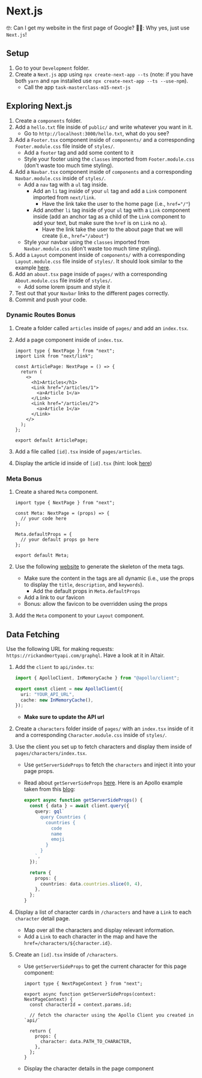 # Next.js

🤓: Can I get my website in the first page of Google?
🧑‍💻: Why yes, just use `Next.js`!

## Setup

1. Go to your `Development` folder.
2. Create a `Next.js` app using `npx create-next-app --ts` (note: if you have both `yarn` and `npm` installed use `npx create-next-app --ts --use-npm`).
   - Call the app `task-masterclass-m15-next-js`

## Exploring Next.js

1. Create a `components` folder.
2. Add a `hello.txt` file inside of `public/` and write whatever you want in it.
   - Go to `http://localhost:3000/hello.txt`, what do you see?
3. Add a `Footer.tsx` component inside of `components/` and a corresponding `Footer.module.css` file inside of `styles/`.
   - Add a `footer` tag and add some content to it
   - Style your footer using the `classes` imported from `Footer.module.css` (don't waste too much time styling).
4. Add a `Navbar.tsx` component inside of `components` and a corresponding `Navbar.module.css` inside of `styles/`.
   - Add a `nav` tag with a `ul` tag inside.
     - Add an `li` tag inside of your `ul` tag and add a `Link` component imported from `next/link`.
       - Have the link take the user to the home page (i.e., `href="/"`)
     - Add another `li` tag inside of your `ul` tag with a `Link` component inside (add an anchor tag as a child of the `Link` component to add your text, but make sure the `href` is on `Link` no `a`).
       - Have the link take the user to the about page that we will create (i.e., `href="/about"`)
   - Style your navbar using the `classes` imported from `Navbar.module.css` (don't waste too much time styling).
5. Add a `Layout` component inside of `components/` with a corresponding `Layout.module.css` file inside of `styles/`. It should look similar to the example [here](https://nextjs.org/docs/basic-features/layouts).
6. Add an `about.tsx` page inside of `pages/` with a corresponding `About.module.css` file inside of `styles/`.
   - Add some lorem ipsum and style it
7. Test out that your `Navbar` links to the different pages correctly.
8. Commit and push your code.

### Dynamic Routes Bonus

1. Create a folder called `articles` inside of `pages/` and add an `index.tsx`.
2. Add a page component inside of `index.tsx`.

   ```tsx
   import type { NextPage } from "next";
   import Link from "next/link";

   const ArticlePage: NextPage = () => {
     return (
       <>
         <h1>Articles</h1>
         <Link href="/articles/1">
           <a>Article 1</a>
         </Link>
         <Link href="/articles/2">
           <a>Article 1</a>
         </Link>
       </>
     );
   };

   export default ArticlePage;
   ```

3. Add a file called `[id].tsx` inside of `pages/articles`.
4. Display the article id inside of `[id].tsx` (hint: look [here](https://nextjs.org/docs/routing/dynamic-routes))

### Meta Bonus

1. Create a shared `Meta` component.

   ```tsx
   import type { NextPage } from "next";

   const Meta: NextPage = (props) => {
     // your code here
   };

   Meta.defaultProps = {
     // your default props go here
   };

   export default Meta;
   ```

2. Use the following [website](https://www.seoptimer.com/meta-tag-generator) to generate the skeleton of the meta tags.
   - Make sure the content in the tags are all dynamic (i.e., use the props to display the `title`, `description`, and `keywords`).
     - Add the default props in `Meta.defaultProps`
   - Add a link to our favicon
   - Bonus: allow the favicon to be overridden using the props
3. Add the `Meta` component to your `Layout` component.

## Data Fetching

Use the following URL for making requests: `https://rickandmortyapi.com/graphql`. Have a look at it in Altair.

1. Add the `client` to `api/index.ts`:

   ```ts
   import { ApolloClient, InMemoryCache } from "@apollo/client";

   export const client = new ApolloClient({
     uri: "YOUR_API_URL",
     cache: new InMemoryCache(),
   });
   ```

   - **Make sure to update the API url**

2. Create a `characters` folder inside of `pages/` with an `index.tsx` inside of it and a corresponding `Character.module.css` inside of `styles/`.
3. Use the client you set up to fetch characters and display them inside of `pages/characters/index.tsx`.

   - Use `getServerSideProps` to fetch the `characters` and inject it into your page props.
   - Read about `getServerSideProps` [here](https://nextjs.org/docs/basic-features/data-fetching/get-server-side-props). Here is an Apollo example taken from this [blog](https://www.apollographql.com/blog/apollo-client/next-js/next-js-getting-started/):

     ```ts
     export async function getServerSideProps() {
       const { data } = await client.query({
         query: gql`
           query Countries {
             countries {
               code
               name
               emoji
             }
           }
         `,
       });

       return {
         props: {
           countries: data.countries.slice(0, 4),
         },
       };
     }
     ```

4. Display a list of character cards in `/characters` and have a `Link` to each `character` detail page.
   - Map over all the characters and display relevant information.
   - Add a `Link` to each character in the map and have the `href=/characters/${character.id}`.
5. Create an `[id].tsx` inside of `/characters`.

   - Use `getServerSideProps` to get the current character for this page component:

     ```tsx
     import type { NextPageContext } from "next";

     export async function getServerSideProps(context: NextPageContext) {
       const characterId = context.params.id;

       // fetch the character using the Apollo Client you created in `api/`

       return {
         props: {
           character: data.PATH_TO_CHARACTER,
         },
       };
     }
     ```

   - Display the character details in the page component
